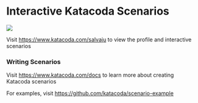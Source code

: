 # Interactive Katacoda Scenarios

[![](http://shields.katacoda.com/katacoda/salvaju/count.svg)](https://www.katacoda.com/salvaju "Get your profile on Katacoda.com")

Visit https://www.katacoda.com/salvaju to view the profile and interactive scenarios

### Writing Scenarios
Visit https://www.katacoda.com/docs to learn more about creating Katacoda scenarios

For examples, visit https://github.com/katacoda/scenario-example
